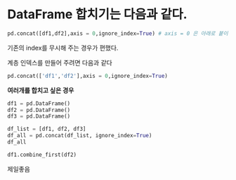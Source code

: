 # DataFrame 합치기는 다음과 같다.

```python
pd.concat([df1,df2],axis = 0,ignore_index=True) # axis = 0 은 아래로 붙이기 1은 오른쪽으로 붙이기다
```
기존의 index를 무시해 주는 경우가 편했다.

계층 인덱스를 만들어 주려면 다음과 같다

```python
pd.concat(['df1','df2'],axis = 0,ignore_index=True)
```

**여러개를 합치고 싶은 경우**
```python
df1 = pd.DataFrame()
df2 = pd.DataFrame()
df3 = pd.DataFrame()

df_list = [df1, df2, df3]
df_all = pd.concat(df_list, ignore_index=True)
df_all
```

```python
df1.combine_first(df2)
```

제일좋음
